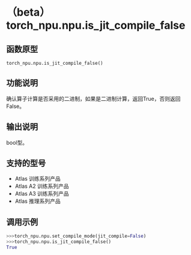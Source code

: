 # （beta）torch_npu.npu.is_jit_compile_false

## 函数原型

```
torch_npu.npu.is_jit_compile_false()
```

## 功能说明

确认算子计算是否采用的二进制，如果是二进制计算，返回True，否则返回False。

## 输出说明

bool型。

## 支持的型号

- <term>Atlas 训练系列产品</term>
- <term>Atlas A2 训练系列产品</term>
- <term>Atlas A3 训练系列产品</term>
- <term>Atlas 推理系列产品</term>


## 调用示例

```python
>>>torch_npu.npu.set_compile_mode(jit_compile=False)
>>>torch_npu.npu.is_jit_compile_false()
True
```

